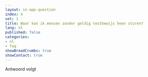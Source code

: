 ```yaml
---
layout: in-app-question
index: 4
set: 1
title: Waar kan ik mensen zonder geldig testbewijs heen sturen?
lang: nl
published: false
categories:
- nl
- faq
showBreadCrumbs: true
showContact: true
---
```

Antwoord volgt
